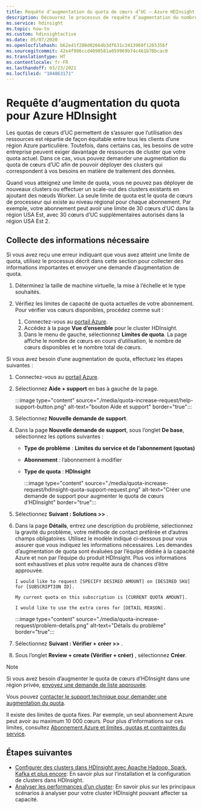 ```yaml
---
title: Requête d’augmentation du quota de cœurs d’UC – Azure HDInsight
description: Découvrez le processus de requête d’augmentation du nombre de cœurs d’UC alloués à votre abonnement.
ms.service: hdinsight
ms.topic: how-to
ms.custom: hdinsightactive
ms.date: 05/07/2020
ms.openlocfilehash: b62e41f280d02664b3df631c3413960f1265356f
ms.sourcegitcommit: 42e4f986ccd4090581a059969b74c461b70bcac0
ms.translationtype: HT
ms.contentlocale: fr-FR
ms.lasthandoff: 03/23/2021
ms.locfileid: "104863171"
---
```

# <a name="requesting-quota-increases-for-azure-hdinsight"></a>Requête d’augmentation du quota pour Azure HDInsight

Les quotas de cœurs d’UC permettent de s’assurer que l’utilisation des ressources est répartie de façon équitable entre tous les clients d’une région Azure particulière. Toutefois, dans certains cas, les besoins de votre entreprise peuvent exiger davantage de ressources de cluster que votre quota actuel. Dans ce cas, vous pouvez demander une augmentation du quota de cœurs d’UC afin de pouvoir déployer des clusters qui correspondent à vos besoins en matière de traitement des données.

Quand vous atteignez une limite de quota, vous ne pouvez pas déployer de nouveaux clusters ou effectuer un scale-out des clusters existants en ajoutant des nœuds Worker. La seule limite de quota est le quota de cœurs de processeur qui existe au niveau régional pour chaque abonnement. Par exemple, votre abonnement peut avoir une limite de 30 cœurs d’UC dans la région USA Est, avec 30 cœurs d’UC supplémentaires autorisés dans la région USA Est 2.

## <a name="gather-required-information"></a>Collecte des informations nécessaire

Si vous avez reçu une erreur indiquant que vous avez atteint une limite de quota, utilisez le processus décrit dans cette section pour collecter des informations importantes et envoyer une demande d’augmentation de quota.

1. Déterminez la taille de machine virtuelle, la mise à l’échelle et le type souhaités.
1. Vérifiez les limites de capacité de quota actuelles de votre abonnement. Pour vérifier vos cœurs disponibles, procédez comme suit :

    1. Connectez-vous au [portail Azure](https://portal.azure.com/).
    1. Accédez à la page **Vue d’ensemble** pour le cluster HDInsight.
    1. Dans le menu de gauche, sélectionnez **Limites de quota**. La page affiche le nombre de cœurs en cours d’utilisation, le nombre de cœurs disponibles et le nombre total de cœurs.

Si vous avez besoin d’une augmentation de quota, effectuez les étapes suivantes :

1. Connectez-vous au [portail Azure](https://portal.azure.com/).
1. Sélectionnez **Aide + support** en bas à gauche de la page.

    :::image type="content" source="./media/quota-increase-request/help-support-button.png" alt-text="bouton Aide et support" border="true":::

1. Sélectionnez **Nouvelle demande de support**.
1. Dans la page **Nouvelle demande de support**, sous l’onglet **De base**, sélectionnez les options suivantes :

   - **Type de problème** : **Limites du service et de l’abonnement (quotas)**
   - **Abonnement** : l’abonnement à modifier
   - **Type de quota** : **HDInsight**

     :::image type="content" source="./media/quota-increase-request/hdinsight-quota-support-request.png" alt-text="Créer une demande de support pour augmenter le quota de cœurs d’HDInsight" border="true":::

1. Sélectionnez **Suivant : Solutions >>** .
1. Dans la page **Détails**, entrez une description du problème, sélectionnez la gravité du problème, votre méthode de contact préférée et d’autres champs obligatoires. Utilisez le modèle indiqué ci-dessous pour vous assurer que vous indiquez les informations nécessaires. Les demandes d’augmentation de quota sont évaluées par l’équipe dédiée à la capacité Azure et non par l’équipe du produit HDInsight. Plus vos informations sont exhaustives et plus votre requête aura de chances d’être approuvée.

   ```text
   I would like to request [SPECIFY DESIRED AMOUNT] on [DESIRED SKU] for [SUBSCRIPTION ID].
   
   My current quota on this subscription is [CURRENT QUOTA AMOUNT].
   
   I would like to use the extra cores for [DETAIL REASON].
   ```

   :::image type="content" source="./media/quota-increase-request/problem-details.png" alt-text="Détails du problème" border="true":::

1. Sélectionnez **Suivant : Vérifier + créer >>** .
1. Sous l’onglet **Review + create (Vérifier + créer)** , sélectionnez **Créer**.

> [!NOTE]  
> Si vous avez besoin d’augmenter le quota de cœurs d’HDInsight dans une région privée, [envoyez une demande de liste approuvée](https://aka.ms/canaryintwhitelist).

Vous pouvez [contacter le support technique pour demander une augmentation du quota](../azure-portal/supportability/resource-manager-core-quotas-request.md).

Il existe des limites de quota fixes. Par exemple, un seul abonnement Azure peut avoir au maximum 10 000 cœurs. Pour plus d’informations sur ces limites, consultez [Abonnement Azure et limites, quotas et contraintes du service](../azure-resource-manager/management/azure-subscription-service-limits.md).

## <a name="next-steps"></a>Étapes suivantes

* [Configurer des clusters dans HDInsight avec Apache Hadoop, Spark, Kafka et plus encore](hdinsight-hadoop-provision-linux-clusters.md): En savoir plus sur l’installation et la configuration de clusters dans HDInsight.
* [Analyser les performances d’un cluster](hdinsight-key-scenarios-to-monitor.md): En savoir plus sur les principaux scénarios à analyser pour votre cluster HDInsight pouvant affecter sa capacité.